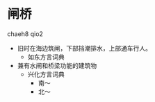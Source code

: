 



# 闸桥
chaeh8 qio2
+ 旧时在海边筑闸，下部挡潮排水，上部通车行人。
  * 如东方言词典
+ 兼有水闸和桥梁功能的建筑物
  * 兴化方言词典
    - 南～
    - 北～
